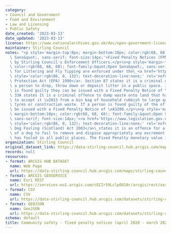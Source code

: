```yaml
---
category:
- Council and Government
- Food and Environment
- Law and Licensing
- Public Safety
date_created: '2023-03-13'
date_updated: '2023-03-13'
license: https://www.nationalarchives.gov.uk/doc/open-government-licence/version/3/
maintainer: Stirling Council
notes: "<p style='margin-top:0px; margin-bottom:10px; color:rgb(68, 68, 68); font-family:&quot;Open\
  \ Sans&quot;, sans-serif; font-size:14px;'>Fixed Penalty Notices (FPN) are issued\
  \ by Stirling Council's Enforcement Officers.</p>\n<p style='margin-top:0px; margin-bottom:10px;\
  \ color:rgb(68, 68, 68); font-family:&quot;Open Sans&quot;, sans-serif; font-size:14px;'>FPNs\
  \ for Littering and Fly Tipping are enforced under the\_<a href='https://www.legislation.gov.uk/ukpga/1990/43/contents'\
  \ style='color:rgb(86, 0, 132); text-decoration-line:none;' rel='nofollow ugc'>Environmental\
  \ Protection Act (EPA) 1990</a>. Section 87 states it is a criminal offence for\
  \ a person to drop, throw down or deposit litter in a public space. If a person\
  \ is found guilty they can be issued with a Fixed Penalty Notice of \xA380. Section\
  \ 33A states It is a criminal offence to dump waste onto land that has no licence\
  \ to accept it \u2013 from a bin bag of household rubbish to large quantities of\
  \ tyres or construction waste. If a person is found guilty of the offence they can\
  \ be issued with a Fixed Penalty Notice of \xA3200.</p>\n<p style='margin-top:0px;\
  \ margin-bottom:10px; color:rgb(68, 68, 68); font-family:&quot;Open Sans&quot;,\
  \ sans-serif; font-size:14px;'><a href='https://www.legislation.gov.uk/asp/2003/12/contents'\
  \ style='color:rgb(86, 0, 132); text-decoration-line:none;' rel='nofollow ugc'>The\
  \ Dog Fouling (Scotland) Act 2003</a>\_states it is an offence for a person in charge\
  \ of a dog to fail to remove and dispose appropriately any excrement after the dog\
  \ has fouled in all public places. The Fixed Penalty monetary value is \xA380.</p>"
organization: Stirling Council
original_dataset_link: https://data-stirling-council.hub.arcgis.com/maps/stirling-council::community-safety-fixed-penalty-notices-april-2020-march-2021
records: null
resources:
- format: ARCGIS HUB DATASET
  name: Web Page
  url: https://data-stirling-council.hub.arcgis.com/maps/stirling-council::community-safety-fixed-penalty-notices-april-2020-march-2021
- format: ARCGIS GEOSERVICE
  name: Esri REST
  url: https://services-eu1.arcgis.com/cECIr59LclpO818r/arcgis/rest/services/community%20safety%20-%20fixed%20penalty%20notices%20(2020-21)/FeatureServer/0
- format: CSV
  name: CSV
  url: https://data-stirling-council.hub.arcgis.com/datasets/stirling-council::community-safety-fixed-penalty-notices-april-2020-march-2021.csv?where=1=1&outSR=%7B%22latestWkid%22%3A3857%2C%22wkid%22%3A102100%7D
- format: GEOJSON
  name: GeoJSON
  url: https://data-stirling-council.hub.arcgis.com/datasets/stirling-council::community-safety-fixed-penalty-notices-april-2020-march-2021.geojson?where=1=1&outSR=%7B%22latestWkid%22%3A3857%2C%22wkid%22%3A102100%7D
schema: default
title: Community safety - fixed penalty notices (april 2020 - march 2021)
---
```

